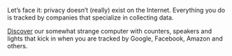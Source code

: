 Let’s face it: privacy doesn’t (really) exist on the Internet. Everything you do is tracked by companies that specialize in collecting data.

[Discover](https://wie-volgt-jou-op-het-internet.github.io/) our somewhat strange computer with counters, speakers and lights that kick in when you are tracked by Google, Facebook, Amazon and others.
